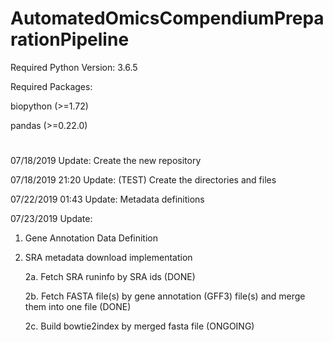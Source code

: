 
# AutomatedOmicsCompendiumPreparationPipeline
Required Python Version: 3.6.5

Required Packages:

biopython (>=1.72)

pandas (>=0.22.0)


#
07/18/2019 Update: Create the new repository

07/18/2019 21:20 Update: (TEST) Create the directories and files

07/22/2019 01:43 Update: Metadata definitions

07/23/2019 Update:
1. Gene Annotation Data Definition
2. SRA metadata download implementation

     2a. Fetch SRA runinfo by SRA ids (DONE)
     
     2b. Fetch FASTA file(s) by gene annotation (GFF3) file(s) and merge them into one file (DONE)
     
     2c. Build bowtie2index by merged fasta file (ONGOING)